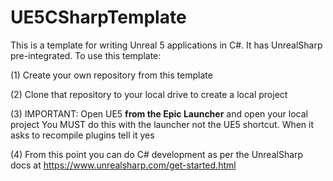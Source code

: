 # UE5CSharpTemplate

This is a template for writing Unreal 5 applications in C#. It has UnrealSharp pre-integrated.
To use this template:

(1) Create your own repository from this template

(2) Clone that repository to your local drive to create a local project

(3) IMPORTANT: Open UE5 **from the Epic Launcher** and open your local project
    You MUST do this with the launcher not the UE5 shortcut.
    When it asks to recompile plugins tell it yes

(4) From this point you can do C# development as per the UnrealSharp docs at
    https://www.unrealsharp.com/get-started.html
